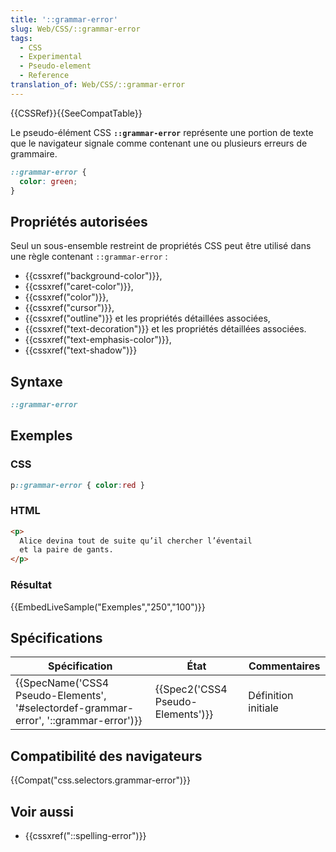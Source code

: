 ```yaml
---
title: '::grammar-error'
slug: Web/CSS/::grammar-error
tags:
  - CSS
  - Experimental
  - Pseudo-element
  - Reference
translation_of: Web/CSS/::grammar-error
---
```

{{CSSRef}}{{SeeCompatTable}}

Le pseudo-élément CSS **`::grammar-error`** représente une portion de texte que le navigateur signale comme contenant une ou plusieurs erreurs de grammaire.

```css
::grammar-error {
  color: green;
}
```

## Propriétés autorisées

Seul un sous-ensemble restreint de propriétés CSS peut être utilisé dans une règle contenant `::grammar-error` :

- {{cssxref("background-color")}},
- {{cssxref("caret-color")}},
- {{cssxref("color")}},
- {{cssxref("cursor")}},
- {{cssxref("outline")}} et les propriétés détaillées associées,
- {{cssxref("text-decoration")}} et les propriétés détaillées associées.
- {{cssxref("text-emphasis-color")}},
- {{cssxref("text-shadow")}}

## Syntaxe

```css
::grammar-error
```

## Exemples

### CSS

```css
p::grammar-error { color:red }
```

### HTML

```html
<p>
  Alice devina tout de suite qu’il chercher l’éventail
  et la paire de gants.
</p>
```

### Résultat

{{EmbedLiveSample("Exemples","250","100")}}

## Spécifications

| Spécification                                                                                                    | État                                         | Commentaires        |
| ---------------------------------------------------------------------------------------------------------------- | -------------------------------------------- | ------------------- |
| {{SpecName('CSS4 Pseudo-Elements', '#selectordef-grammar-error', '::grammar-error')}} | {{Spec2('CSS4 Pseudo-Elements')}} | Définition initiale |

## Compatibilité des navigateurs

{{Compat("css.selectors.grammar-error")}}

## Voir aussi

- {{cssxref("::spelling-error")}}
